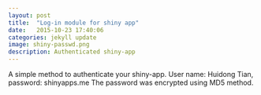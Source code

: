 ```yaml
---
layout: post
title:  "Log-in module for shiny app"
date:   2015-10-23 17:40:06
categories: jekyll update
image: shiny-passwd.png
description: Authenticated shiny-app
---
```

A simple method to authenticate your shiny-app. User name: Huidong Tian, password: shinyapps.me The password was encrypted using MD5 method.
